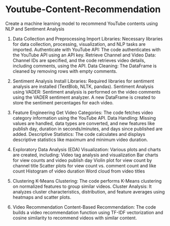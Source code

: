 # Youtube-Content-Recommendation
Create a machine learning model to recommend YouTube contents using NLP and Sentiment Analysis
1. Data Collection and Preprocessing
   Import Libraries: Necessary libraries for data collection, processing, visualization, and NLP tasks are imported.
   Authenticate with YouTube API: The code authenticates with the YouTube API using an API key.
   Retrieve Channel and Video Data: Channel IDs are specified, and the code retrieves video details, including comments, using the API.
   Data Cleaning: The DataFrame is cleaned by removing rows with empty comments.
  
2. Sentiment Analysis
   Install Libraries: Required libraries for sentiment analysis are installed (TextBlob, NLTK, pandas).
   Sentiment Analysis using VADER: Sentiment analysis is performed on the video comments using the VADER sentiment analyzer. A new DataFrame is created to store the sentiment percentages for each video.

3. Feature Engineering
   Get Video Categories: The code fetches video category information using the YouTube API.
   Data Handling: Missing values are handled, data types are converted, and new features like publish day, duration in seconds/minutes, and days since published are added.
   Descriptive Statistics: The code calculates and displays descriptive statistics like maximum and minimum video duration.

4. Exploratory Data Analysis (EDA)
   Visualization: Various plots and charts are created, including:
       Video tag analysis and visualization
       Bar charts for view counts and video publish day
       Violin plot for view count by channel title
       Scatter plots for view count vs. comment count and like count
       Histogram of video duration
       Word cloud from video titles

5. Clustering
   K-Means Clustering: The code performs K-Means clustering on normalized features to group similar videos.
   Cluster Analysis: It analyzes cluster characteristics, distribution, and feature averages using heatmaps and scatter plots.

6. Video Recommendation
   Content-Based Recommendation: The code builds a video recommendation function using TF-IDF vectorization and cosine similarity to recommend videos with similar content.

